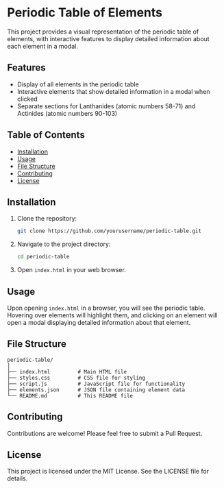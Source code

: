 # Periodic Table of Elements

This project provides a visual representation of the periodic table of elements, with interactive features to display detailed information about each element in a modal. 

## Features

- Display of all elements in the periodic table
- Interactive elements that show detailed information in a modal when clicked
- Separate sections for Lanthanides (atomic numbers 58-71) and Actinides (atomic numbers 90-103)

## Table of Contents

- [Installation](#installation)
- [Usage](#usage)
- [File Structure](#file-structure)
- [Contributing](#contributing)
- [License](#license)

## Installation

1. Clone the repository:
    ```bash
    git clone https://github.com/yourusername/periodic-table.git
    ```

2. Navigate to the project directory:
    ```bash
    cd periodic-table
    ```

3. Open `index.html` in your web browser.

## Usage

Upon opening `index.html` in a browser, you will see the periodic table. Hovering over elements will highlight them, and clicking on an element will open a modal displaying detailed information about that element.

## File Structure

```plaintext
periodic-table/
│
├── index.html         # Main HTML file
├── styles.css         # CSS file for styling
├── script.js          # JavaScript file for functionality
├── elements.json      # JSON file containing element data
└── README.md          # This README file
```

## Contributing
Contributions are welcome! Please feel free to submit a Pull Request.

## License
This project is licensed under the MIT License. See the LICENSE file for details.

